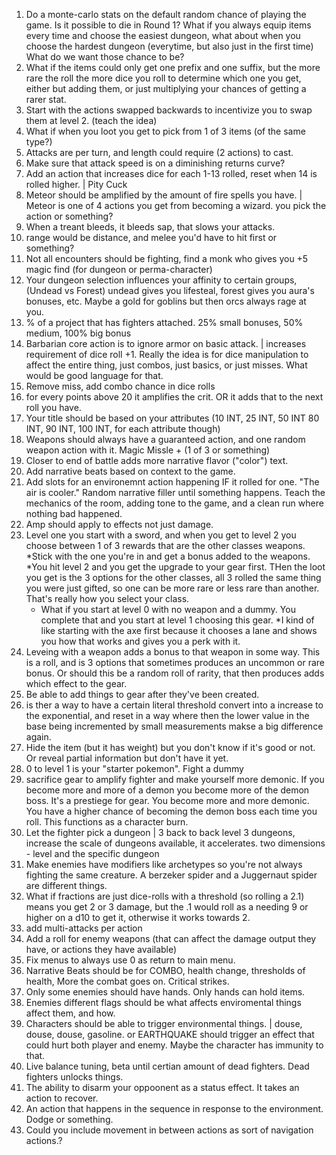 1. Do a monte-carlo stats on the default random chance of playing the game.  Is it possible to die in Round 1? What if you always equip items every time and choose the easiest dungeon, what about when you choose the hardest dungeon (everytime, but also just in the first time) What do we want those chance to be?
2. What if the items could only get one prefix and one suffix, but the more rare the roll the more dice you roll to determine which one you get, either but adding them, or just multiplying your chances of getting a rarer stat. 
3. Start with the actions swapped backwards to incentivize you to swap them at level 2. (teach the idea)
4. What if when you loot you get to pick from 1 of 3 items (of the same type?)
5. Attacks are per turn, and length could require (2 actions) to cast.
6. Make sure that attack speed is on a diminishing returns curve?
7. Add an action that increases dice for each 1-13 rolled, reset when 14 is rolled higher. | Pity Cuck
8. Meteor should be amplified by the amount of fire spells you have.  | Meteor is one of 4 actions you get from becoming a wizard.  you pick the action or something?
9.  When a treant bleeds, it bleeds sap, that slows your attacks.
10. range would be distance, and melee you'd have to hit first or something?
11. Not all encounters should be fighting, find a monk who gives you +5 magic find (for dungeon or perma-character)
12. Your dungeon selection influences your affinity to certain groups, (Undead vs Forest) undead gives you lifesteal, forest gives you aura's bonuses, etc.  Maybe a gold for goblins but then orcs always rage at you. 
13. % of a project that has fighters attached. 25% small bonuses, 50% medium, 100% big bonus
14. Barbarian core action is to ignore armor on basic attack. | increases requirement of dice roll +1.  Really the idea is for dice manipulation to affect the entire thing, just combos, just basics, or just misses. What would be good language for that.
15. Remove miss, add combo chance in dice rolls
16. for every points above 20 it amplifies the crit. OR it adds that to the next roll you have.
17. Your title should be based on your attributes (10 INT, 25 INT, 50 INT 80 INT, 90 INT, 100 INT, for each attribute though)
18. Weapons should always have a guaranteed action, and one random weapon action with it. Magic Missle + (1 of 3 or something)
19. Closer to end of battle adds more narrative flavor ("color") text.
20. Add narrative beats based on context to the game.
21. Add slots for an environemnt action happening IF it rolled for one.  "The air is cooler." Random narrative filler until something happens.  Teach the mechanics of the room, adding tone to the game, and a clean run where nothing bad happened.
22. Amp should apply to effects not just damage.
23. Level one you start with a sword, and when you get to level 2 you choose between 1 of 3 rewards that are the other classes weapons.
    *Stick with the one you're in and get a bonus added to the weapons. 
    *You hit level 2 and you get the upgrade to your gear first.  THen the loot you get is the 3 options for the other classes, all 3 rolled the same thing you were just gifted, so one can be more rare or less rare than another. That's really how you select your class.
    * What if you start at level 0 with no weapon and a dummy.  You complete that and you start at level 1 choosing this gear.
    *I kind of like starting with the axe first because it chooses a lane and shows you how that works and gives you a perk with it.
24. Leveing with a weapon adds a bonus to that weapon in some way.
    This is a roll, and is 3 options that sometimes produces an uncommon or rare bonus.
        Or should this be a random roll of rarity, that then produces adds which effect to the gear.
25. Be able to add things to gear after they've been created.
26. is ther a way to have a certain literal threshold convert into a increase to the exponential, and reset in a way where then the lower value in the base being incremented by small measurements makse a big difference again.
27. Hide the item (but it has weight) but you don't know if it's good or not.  Or reveal partial information but don't have it yet.
28. 0 to level 1 is your "starter pokemon". Fight a dummy
29. sacrifice gear to amplify fighter and make yourself more demonic.  If you become more and more of a demon you become more of the demon boss.  It's a prestiege for gear.  You become more and more demonic.  You have a higher chance of becoming the demon boss each time you roll.  This functions as a character burn.
30. Let the fighter pick a dungeon | 3 back to back level 3 dungeons, increase the scale of dungeons available, it accelerates.
two dimensions - level and the specific dungeon
31. Make enemies have modifiers like archetypes so you're not always fighting the same creature.  A berzeker spider and a Juggernaut spider are different things.
32.  What if fractions are just dice-rolls with a threshold (so rolling a 2.1) means you get 2 or 3 damage, but the .1 would roll as a needing 9 or higher on a d10 to get it, otherwise it works towards 2.
83. add multi-attacks per action
84. Add a roll for enemy weapons (that can affect the damage output they have, or actions they have available)
85. Fix menus to always use 0 as return to main menu.
86. Narrative Beats should be for COMBO, health change, thresholds of health, More the combat goes on.  Critical strikes.
87. Only some enemies should have hands.  Only hands can hold items.
88. Enemies different flags should be what affects enviromental things affect them, and how.
89. Characters should be able to trigger environmental things.  | douse, douse, douse, gasoline. or EARTHQUAKE should trigger an effect that could hurt both player and enemy.  Maybe the character has immunity to that.
90. Live balance tuning, beta until certian amount of dead fighters.  Dead fighters unlocks things.
91. The ability to disarm your oppoonent as a status effect.  It takes an action to recover.
92. An action that happens in the sequence in response to the environment. Dodge or something.
93. Could you include movement in between actions as sort of navigation actions.?
